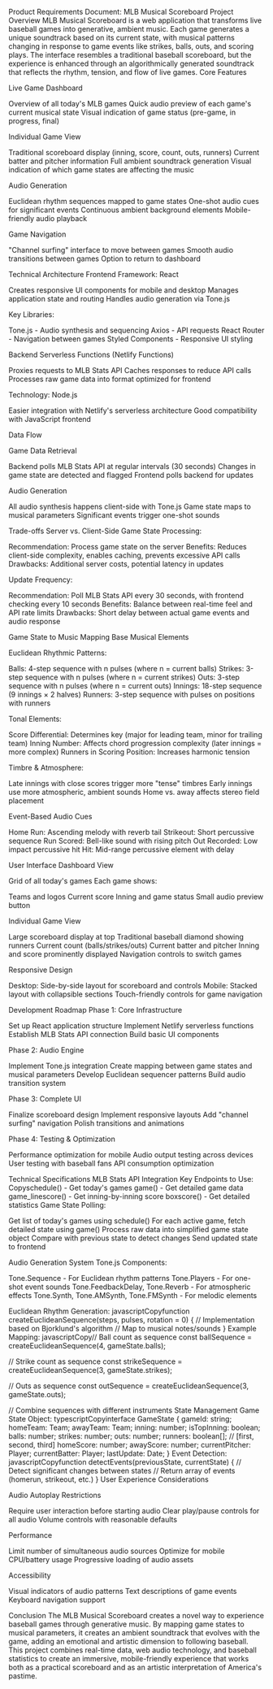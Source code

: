 Product Requirements Document: MLB Musical Scoreboard
Project Overview
MLB Musical Scoreboard is a web application that transforms live baseball games into generative, ambient music. Each game generates a unique soundtrack based on its current state, with musical patterns changing in response to game events like strikes, balls, outs, and scoring plays.
The interface resembles a traditional baseball scoreboard, but the experience is enhanced through an algorithmically generated soundtrack that reflects the rhythm, tension, and flow of live games.
Core Features

Live Game Dashboard

Overview of all today's MLB games
Quick audio preview of each game's current musical state
Visual indication of game status (pre-game, in progress, final)


Individual Game View

Traditional scoreboard display (inning, score, count, outs, runners)
Current batter and pitcher information
Full ambient soundtrack generation
Visual indication of which game states are affecting the music


Audio Generation

Euclidean rhythm sequences mapped to game states
One-shot audio cues for significant events
Continuous ambient background elements
Mobile-friendly audio playback


Game Navigation

"Channel surfing" interface to move between games
Smooth audio transitions between games
Option to return to dashboard



Technical Architecture
Frontend
Framework: React

Creates responsive UI components for mobile and desktop
Manages application state and routing
Handles audio generation via Tone.js

Key Libraries:

Tone.js - Audio synthesis and sequencing
Axios - API requests
React Router - Navigation between games
Styled Components - Responsive UI styling

Backend
Serverless Functions (Netlify Functions)

Proxies requests to MLB Stats API
Caches responses to reduce API calls
Processes raw game data into format optimized for frontend

Technology: Node.js

Easier integration with Netlify's serverless architecture
Good compatibility with JavaScript frontend

Data Flow

Game Data Retrieval

Backend polls MLB Stats API at regular intervals (30 seconds)
Changes in game state are detected and flagged
Frontend polls backend for updates


Audio Generation

All audio synthesis happens client-side with Tone.js
Game state maps to musical parameters
Significant events trigger one-shot sounds



Trade-offs
Server vs. Client-Side Game State Processing:

Recommendation: Process game state on the server
Benefits: Reduces client-side complexity, enables caching, prevents excessive API calls
Drawbacks: Additional server costs, potential latency in updates

Update Frequency:

Recommendation: Poll MLB Stats API every 30 seconds, with frontend checking every 10 seconds
Benefits: Balance between real-time feel and API rate limits
Drawbacks: Short delay between actual game events and audio response

Game State to Music Mapping
Base Musical Elements

Euclidean Rhythmic Patterns:

Balls: 4-step sequence with n pulses (where n = current balls)
Strikes: 3-step sequence with n pulses (where n = current strikes)
Outs: 3-step sequence with n pulses (where n = current outs)
Innings: 18-step sequence (9 innings × 2 halves)
Runners: 3-step sequence with pulses on positions with runners


Tonal Elements:

Score Differential: Determines key (major for leading team, minor for trailing team)
Inning Number: Affects chord progression complexity (later innings = more complex)
Runners in Scoring Position: Increases harmonic tension


Timbre & Atmosphere:

Late innings with close scores trigger more "tense" timbres
Early innings use more atmospheric, ambient sounds
Home vs. away affects stereo field placement



Event-Based Audio Cues

Home Run: Ascending melody with reverb tail
Strikeout: Short percussive sequence
Run Scored: Bell-like sound with rising pitch
Out Recorded: Low impact percussive hit
Hit: Mid-range percussive element with delay

User Interface
Dashboard View

Grid of all today's games
Each game shows:

Teams and logos
Current score
Inning and game status
Small audio preview button



Individual Game View

Large scoreboard display at top
Traditional baseball diamond showing runners
Current count (balls/strikes/outs)
Current batter and pitcher
Inning and score prominently displayed
Navigation controls to switch games

Responsive Design

Desktop: Side-by-side layout for scoreboard and controls
Mobile: Stacked layout with collapsible sections
Touch-friendly controls for game navigation

Development Roadmap
Phase 1: Core Infrastructure

Set up React application structure
Implement Netlify serverless functions
Establish MLB Stats API connection
Build basic UI components

Phase 2: Audio Engine

Implement Tone.js integration
Create mapping between game states and musical parameters
Develop Euclidean sequencer patterns
Build audio transition system

Phase 3: Complete UI

Finalize scoreboard design
Implement responsive layouts
Add "channel surfing" navigation
Polish transitions and animations

Phase 4: Testing & Optimization

Performance optimization for mobile
Audio output testing across devices
User testing with baseball fans
API consumption optimization

Technical Specifications
MLB Stats API Integration
Key Endpoints to Use:
Copyschedule() - Get today's games
game() - Get detailed game data
game_linescore() - Get inning-by-inning score
boxscore() - Get detailed statistics
Game State Polling:

Get list of today's games using schedule()
For each active game, fetch detailed state using game()
Process raw data into simplified game state object
Compare with previous state to detect changes
Send updated state to frontend

Audio Generation System
Tone.js Components:

Tone.Sequence - For Euclidean rhythm patterns
Tone.Players - For one-shot event sounds
Tone.FeedbackDelay, Tone.Reverb - For atmospheric effects
Tone.Synth, Tone.AMSynth, Tone.FMSynth - For melodic elements

Euclidean Rhythm Generation:
javascriptCopyfunction createEuclideanSequence(steps, pulses, rotation = 0) {
  // Implementation based on Bjorklund's algorithm
  // Map to musical notes/sounds
}
Example Mapping:
javascriptCopy// Ball count as sequence
const ballSequence = createEuclideanSequence(4, gameState.balls);

// Strike count as sequence
const strikeSequence = createEuclideanSequence(3, gameState.strikes);

// Outs as sequence
const outSequence = createEuclideanSequence(3, gameState.outs);

// Combine sequences with different instruments
State Management
Game State Object:
typescriptCopyinterface GameState {
  gameId: string;
  homeTeam: Team;
  awayTeam: Team;
  inning: number;
  isTopInning: boolean;
  balls: number;
  strikes: number;
  outs: number;
  runners: boolean[]; // [first, second, third]
  homeScore: number;
  awayScore: number;
  currentPitcher: Player;
  currentBatter: Player;
  lastUpdate: Date;
}
Event Detection:
javascriptCopyfunction detectEvents(previousState, currentState) {
  // Detect significant changes between states
  // Return array of events (homerun, strikeout, etc.)
}
User Experience Considerations

Audio Autoplay Restrictions

Require user interaction before starting audio
Clear play/pause controls for all audio
Volume controls with reasonable defaults


Performance

Limit number of simultaneous audio sources
Optimize for mobile CPU/battery usage
Progressive loading of audio assets


Accessibility

Visual indicators of audio patterns
Text descriptions of game events
Keyboard navigation support



Conclusion
The MLB Musical Scoreboard creates a novel way to experience baseball games through generative music. By mapping game states to musical parameters, it creates an ambient soundtrack that evolves with the game, adding an emotional and artistic dimension to following baseball.
This project combines real-time data, web audio technology, and baseball statistics to create an immersive, mobile-friendly experience that works both as a practical scoreboard and as an artistic interpretation of America's pastime.
